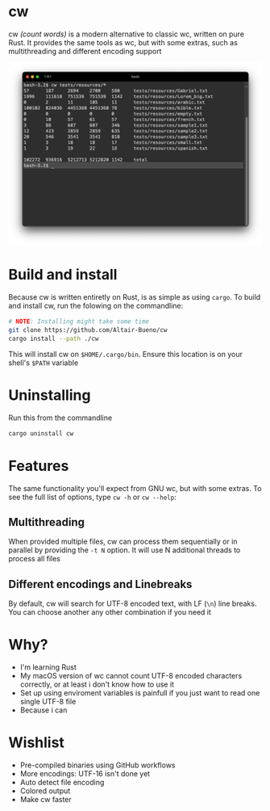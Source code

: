 # cw
cw *(count words)* is a modern alternative to classic wc, written on pure
Rust. It provides the same tools as wc, but with some extras, such as 
multithreading and different encoding support

![img.png](.github/readme/img.png)

# Build and install

Because cw is written entiretly on Rust, is as simple as using `cargo`. To 
build and install cw, run the folowing on the commandline:

```bash
# NOTE: Installing might take some time
git clone https://github.com/Altair-Bueno/cw
cargo install --path ./cw
```

This will install cw on `$HOME/.cargo/bin`. Ensure this location is on your
shell's `$PATH` variable

# Uninstalling

Run this from the commandline

```bash
cargo uninstall cw
```

# Features
The same functionality you'll expect from GNU wc, but with some extras. To see
the full list of options, type `cw -h` or `cw --help`:

## Multithreading
When provided multiple files, cw can process them sequentially or in parallel
by providing the `-t N` option. It will use N additional threads to process all 
files

## Different encodings and Linebreaks
By default, cw will search for UTF-8 encoded text, with LF (`\n`) line breaks.
You can choose another any other combination if you need it

# Why?
- I'm learning Rust
- My macOS version of wc cannot count UTF-8 encoded characters correctly, or 
  at least i don't know how to use it
- Set up using enviroment variables is painfull if you just want to read one
  single UTF-8 file
- Because i can

# Wishlist

- Pre-compiled binaries using GitHub workflows
- More encodings: UTF-16 isn't done yet
- Auto detect file encoding
- Colored output
- Make cw faster
